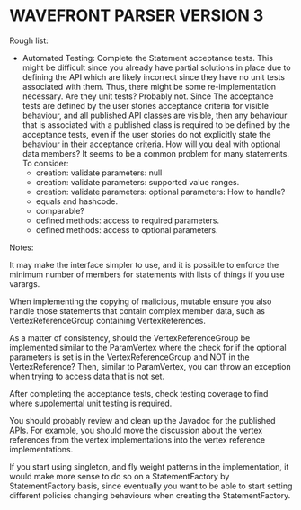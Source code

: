 # WAVEFRONT PARSER VERSION 3


Rough list:
 * Automated Testing: Complete the Statement acceptance tests.  This might be difficult since you already have partial
   solutions in place due to defining the API which are likely incorrect since they have no unit tests associated
   with them.  Thus, there might be some re-implementation necessary.  Are they unit tests?  Probably not.  Since
   The acceptance tests are defined by the user stories acceptance criteria for visible behaviour, and all published
   API classes are visible, then any behaviour that is associated with a published class is required to be defined
   by the acceptance tests, even if the user stories do not explicitly state the behaviour in their acceptance
   criteria.  How will you deal with optional data members?  It seems to be a common problem for many statements.
   To consider:
    * creation: validate parameters: null
    * creation: validate parameters: supported value ranges.
    * creation: validate parameters: optional parameters: How to handle?
    * equals and hashcode.
    * comparable?
    * defined methods: access to required parameters.
    * defined methods: access to optional parameters.

Notes:

It may make the interface simpler to use, and it is possible to enforce the minimum number of members
for statements with lists of things if you use varargs.

When implementing the copying of malicious, mutable ensure you also handle those statements that contain complex
member data, such as VertexReferenceGroup containing VertexReferences.

As a matter of consistency, should the VertexReferenceGroup be implemented similar to the ParamVertex where the
check for if the optional parameters is set is in the VertexReferenceGroup and NOT in the VertexReference?  Then,
similar to ParamVertex, you can throw an exception when trying to access data that is not set.

After completing the acceptance tests, check testing coverage to find where supplemental unit testing is required.

You should probably review and clean up the Javadoc for the published APIs.  For example, you should move the
discussion about the vertex references from the vertex implementations into the vertex reference implementations.

If you start using singleton, and fly weight patterns in the implementation, it would make more sense to do so
on a StatementFactory by StatementFactory basis, since eventually you want to be able to start setting different
policies changing behaviours when creating the StatementFactory.
